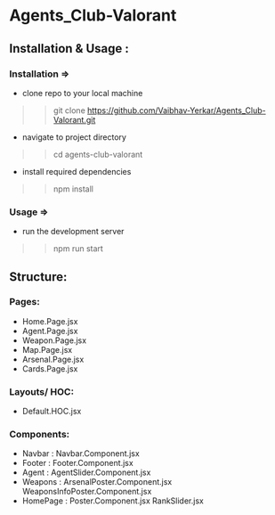 # Agents_Club-Valorant

## Installation & Usage :

### Installation =>
- clone repo to your local machine
>> git clone https://github.com/Vaibhav-Yerkar/Agents_Club-Valorant.git

- navigate to project directory
>> cd agents-club-valorant

- install required dependencies
>> npm install

### Usage =>
- run the development server
>> npm run start


## Structure:

### Pages:
- Home.Page.jsx
- Agent.Page.jsx
- Weapon.Page.jsx
- Map.Page.jsx
- Arsenal.Page.jsx
- Cards.Page.jsx

### Layouts/ HOC:
- Default.HOC.jsx

### Components:
- Navbar    :   Navbar.Component.jsx
- Footer    :   Footer.Component.jsx
- Agent     :   AgentSlider.Component.jsx
- Weapons   :   ArsenalPoster.Component.jsx
                WeaponsInfoPoster.Component.jsx
- HomePage  :   Poster.Component.jsx
                RankSlider.jsx

